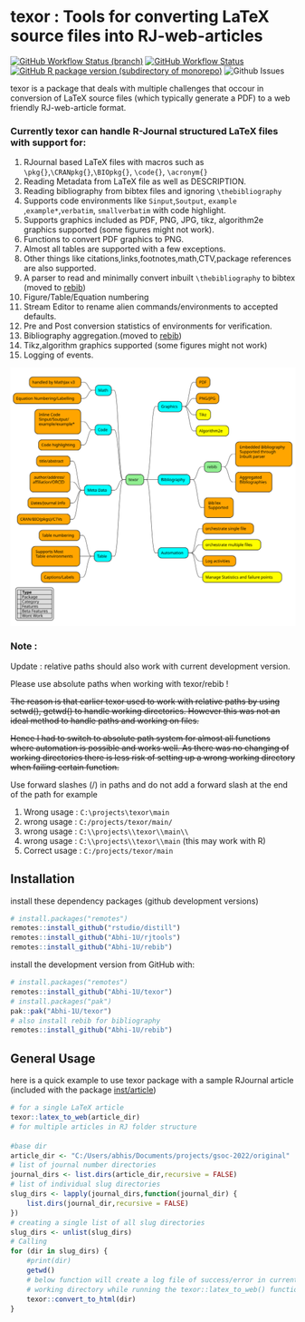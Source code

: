 
<!-- README.md is generated from README.Rmd. Please edit that file -->

# texor : Tools for converting LaTeX source files into RJ-web-articles

<!-- badges: start -->

[![GitHub Workflow Status
(branch)](https://img.shields.io/github/workflow/status/Abhi-1U/texor/pkgdown/master?label=pkgdown&style=for-the-badge)](https://github.com/Abhi-1U/texor/actions/workflows/pkg_down.yaml)
[![GitHub Workflow
Status](https://img.shields.io/github/workflow/status/Abhi-1U/texor/R_cmd_check?label=R-CMD-CHECK&style=for-the-badge)](https://github.com/Abhi-1U/texor/actions/workflows/cmdcheck.yaml)
[![GitHub R package version (subdirectory of
monorepo)](https://img.shields.io/github/r-package/v/Abhi-1U/texor?filename=DESCRIPTION&label=texor&style=for-the-badge)](https://github.com/Abhi-1U/texor/blob/master/DESCRIPTION)
![Github
Issues](https://img.shields.io/github/issues/Abhi-1U/texor?color=orange&logo=github&logoColor=&style=for-the-badge)

<!-- badges: end -->

texor is a package that deals with multiple challenges that occour in
conversion of LaTeX source files (which typically generate a PDF) to a
web friendly RJ-web-article format.

### Currently texor can handle R-Journal structured LaTeX files with support for:

1.  RJournal based LaTeX files with macros such as
    `\pkg{}`,`\CRANpkg{}`,`\BIOpkg{}`, `\code{}`, `\acronym{}`
2.  Reading Metadata from LaTeX file as well as DESCRIPTION.
3.  Reading bibliography from bibtex files and ignoring
    `\thebibliography`
4.  Supports code environments like `Sinput`,`Soutput`, `example`
    ,`example*`,`verbatim`, `smallverbatim` with code highlight.
5.  Supports graphics included as PDF, PNG, JPG, tikz, algorithm2e
    graphics supported (some figures might not work).
6.  Functions to convert PDF graphics to PNG.
7.  Almost all tables are supported with a few exceptions.
8.  Other things like citations,links,footnotes,math,CTV,package
    references are also supported.
9.  A parser to read and minimally convert inbuilt `\thebibliography` to
    bibtex (moved to [rebib](https://github.com/Abhi-1U/rebib))
10. Figure/Table/Equation numbering
11. Stream Editor to rename alien commands/environments to accepted
    defaults.
12. Pre and Post conversion statistics of environments for verification.
13. Bibliography aggregation.(moved to
    [rebib](https://github.com/Abhi-1U/rebib))
14. Tikz,algorithm graphics supported (some figures might not work)
15. Logging of events.

![texor features](man/figures/texor.svg)

### Note :

Update : relative paths should also work with current development
version.

Please use absolute paths when working with texor/rebib !

~~The reason is that earlier texor used to work with relative paths by
using setwd(), getwd() to handle working directories. However this was
not an ideal method to handle paths and working on files.~~

~~Hence I had to switch to absolute path system for almost all functions
where automation is possible and works well. As there was no changing of
working directories there is less risk of setting up a wrong working
directory when failing certain function.~~

Use forward slashes (/) in paths and do not add a forward slash at the
end of the path for example

1.  Wrong usage : `C:\projects\texor\main`
2.  wrong usage : `C:/projects/texor/main/`
3.  wrong usage : `C:\\projects\\texor\\main\\`
4.  wrong usage : `C:\\projects\\texor\\main` (this may work with R)
5.  Correct usage : `C:/projects/texor/main`

## Installation

install these dependency packages (github development versions)

``` r
# install.packages("remotes")
remotes::install_github("rstudio/distill")
remotes::install_github("Abhi-1U/rjtools")
remotes::install_github("Abhi-1U/rebib")
```

install the development version from GitHub with:

``` r
# install.packages("remotes")
remotes::install_github("Abhi-1U/texor")
# install.packages("pak")
pak::pak("Abhi-1U/texor")
# also install rebib for bibliography
remotes::install_github("Abhi-1U/rebib")
```

## General Usage

here is a quick example to use texor package with a sample RJournal
article (included with the package
[inst/article](https://github.com/Abhi-1U/texor/tree/master/inst/examples/article))

``` r
# for a single LaTeX article 
texor::latex_to_web(article_dir)
# for multiple articles in RJ folder structure

#base dir 
article_dir <- "C:/Users/abhis/Documents/projects/gsoc-2022/original"
# list of journal number directories
journal_dirs <- list.dirs(article_dir,recursive = FALSE)
# list of individual slug directories
slug_dirs <- lapply(journal_dirs,function(journal_dir) {
    list.dirs(journal_dir,recursive = FALSE)
})
# creating a single list of all slug directories
slug_dirs <- unlist(slug_dirs)
# Calling 
for (dir in slug_dirs) {
    #print(dir)
    getwd()
    # below function will create a log file of success/error in current
    # working directory while running the texor::latex_to_web() function
    texor::convert_to_html(dir)
}
```

